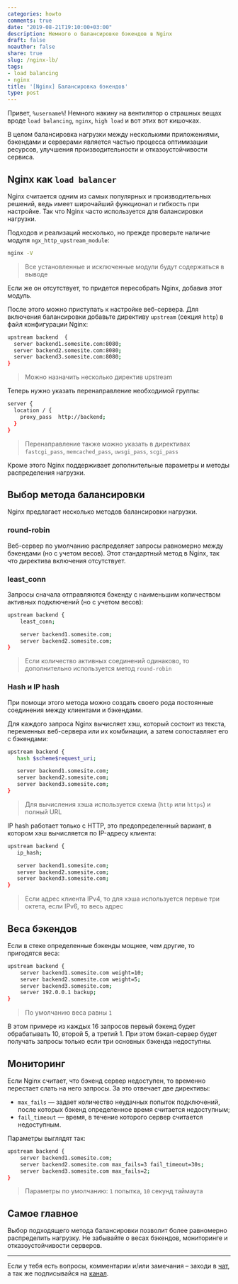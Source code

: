 ```yaml
---
categories: howto
comments: true
date: "2019-08-21T19:10:00+03:00"
description: Немного о балансировке бэкендов в Nginx
draft: false
noauthor: false
share: true
slug: /nginx-lb/
tags:
- load balancing
- nginx
title: '[Nginx] Балансировка бэкендов'
type: post
---
```


Привет, `%username%`! Немного накину на вентилятор о страшных вещах вроде `load balancing`, `nginx`, `high load` и вот этих вот кишочках.

В целом балансировка нагрузки между несколькими приложениями, бэкендами и серверами является частью процесса оптимизации ресурсов, улучшения производительности и отказоустойчивости сервиса.

## Nginx как `load balancer`

Nginx считается одним из самых популярных и производительных решений, ведь имеет широчайший функционал и гибкость при настройке. Так что Nginx часто используется для балансировки нагрузки.

Подходов и реализаций несколько, но прежде проверьте наличие модуля `ngx_http_upstream_module`:

```bash
nginx -V
```

> Все установленные и исключенные модули будут содержаться в выводе

Если же он отсутствует, то придется пересобрать Nginx, добавив этот модуль.

После этого можно приступать к настройке веб-сервера. Для включения балансировки добавьте директиву `upstream` (секция `http`) в файл конфигурации Nginx:

```bash
upstream backend  {
  server backend1.somesite.com:8080;
  server backend2.somesite.com:8080;
  server backend3.somesite.com:8080;
}
```

> Можно назначить несколько директив upstream

Теперь нужно указать перенаправление необходимой группы:

```bash
server {
  location / {
    proxy_pass  http://backend;
  }
}
```

> Перенаправление также можно указать в директивах `fastcgi_pass`, `memcached_pass`, `uwsgi_pass`, `scgi_pass`

Кроме этого Nginx поддерживает дополнительные параметры и методы распределения нагрузки.

## Выбор метода балансировки

Nginx предлагает несколько методов балансировки нагрузки.

### round-robin

Веб-сервер по умолчанию распределяет запросы равномерно между бэкендами (но с учетом весов). Этот стандартный метод в Nginx, так что директива включения отсутствует.

### least_conn

Запросы сначала отправляются бэкенду с наименьшим количеством активных подключений (но с учетом весов):

```bash
upstream backend {
    least_conn;

    server backend1.somesite.com;
    server backend2.somesite.com;
}
```

> Если количество активных соединений одинаково, то дополнительно используется метод `round-robin`

### Hash и IP hash

При помощи этого метода можно создать своего рода постоянные соединения между клиентами и бэкендами.

Для каждого запроса Nginx вычисляет хэш, который состоит из текста, переменных веб-сервера или их комбинации, а затем сопоставляет его с бэкендами:

```bash
upstream backend {
   hash $scheme$request_uri;

   server backend1.somesite.com;
   server backend2.somesite.com;
   server backend3.somesite.com;
}
```

> Для вычисления хэша используется схема (`http` или `https`) и полный URL

IP hash работает только с HTTP, это предопределенный вариант, в котором хэш вычисляется по IP-адресу клиента:

```bash
upstream backend {
   ip_hash;

   server backend1.somesite.com;
   server backend2.somesite.com;
   server backend3.somesite.com;
}
```

> Если адрес клиента IPv4, то для хэша используется первые три октета, если IPv6, то весь адрес

## Веса бэкендов

Если в стеке определенные бэкенды мощнее, чем другие, то пригодятся веса:

```bash
upstream backend {
    server backend1.somesite.com weight=10;
    server backend2.somesite.com weight=5;
    server backend3.somesite.com;
    server 192.0.0.1 backup;
}
```

> По умолчанию веса равны `1`

В этом примере из каждых 16 запросов первый бэкенд будет обрабатывать 10, второй 5, а третий 1. При этом бэкап-сервер будет получать запросы только если три основных бэкенда недоступны.

## Мониторинг

Если Nginx считает, что бэкенд сервер недоступен, то временно перестает слать на него запросы. За это отвечает две директивы:

- `max_fails` — задает количество неудачных попыток подключений, после которых бэкенд определенное время считается недоступным;
- `fail_timeout` — время, в течение которого сервер считается недоступным.

Параметры выглядят так:

```bash
upstream backend {                
    server backend1.somesite.com;
    server backend2.somesite.com max_fails=3 fail_timeout=30s;
    server backend3.somesite.com max_fails=2;
}
```

> Параметры по умолчанию: `1` попытка, `10` секунд таймаута

## Самое главное

Выбор подходящего метода балансировки позволит более равномерно распределить нагрузку. Не забывайте о весах бэкендов, мониторинге и отказоустойчивости серверов.

---
Если у тебя есть вопросы, комментарии и/или замечания – заходи в [чат](https://ttttt.me/jtprogru_chat), а так же подписывайся на [канал](https://ttttt.me/jtprogru_channel).
